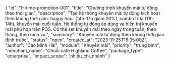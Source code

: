 {
  "id": "fr-time-promotion-001",
  "title": "Chương trình khuyến mãi tự động theo thời gian",
  "description": "Tạo hệ thống khuyến mãi tự động kích hoạt theo khung thời gian: happy hour (14h-17h giảm 20%), combo trưa (11h-14h), khuyến mãi cuối tuần. Hệ thống tự động áp dụng và hiển thị khuyến mãi phù hợp trên POS. Có thể set khuyến mãi theo ngày trong tuần, theo tháng, theo mùa vụ.",
  "summary": "Khuyến mãi tự động theo khung thời gian định trước",
  "status": "open",
  "created_at": "2023-11-25T16:35:00Z",
  "author": "Cao Minh Hải",
  "module": "Khuyến mãi",
  "priority": "trung bình",
  "merchant_name": "Chuỗi cafe Highland Coffee",
  "package_type": "enterprise",
  "impact_scope": "nhiều_chi_nhánh"
}
